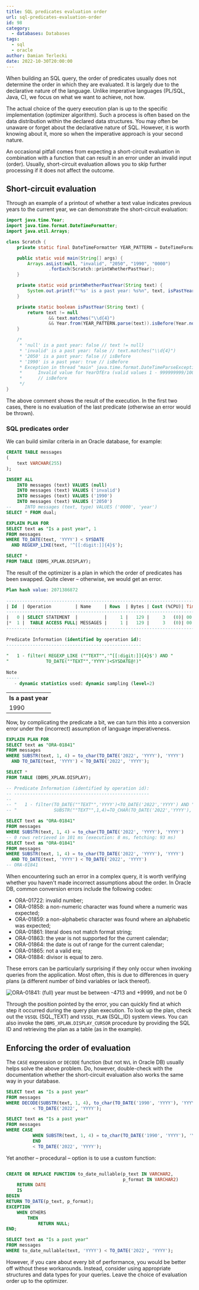 ```yaml
---
title: SQL predicates evaluation order
url: sql-predicates-evaluation-order
id: 98
category:
  - databases: Databases
tags:
  - sql
  - oracle
author: Damian Terlecki
date: 2022-10-30T20:00:00
---
```


When building an SQL query, the order of predicates usually does not determine the order in which they are evaluated.
It is largely due to the declarative nature of the language. Unlike imperative languages (PL/SQL, Java, C),
we focus on what we want to achieve, not how.

The actual choice of the query execution plan is up to the specific implementation (optimizer algorithm).
Such a process is often based on the data distribution within the declared data structures.
You may often be unaware or forget about the declarative nature of SQL. However, it is worth knowing about it, more so when the imperative approach is your second nature.

An occasional pitfall comes from expecting a short-circuit evaluation in combination with a function that can result in an error under an invalid input (order).
Usually, short-circuit evaluation allows you to skip further processing if it does not affect the outcome.

## Short-circuit evaluation

Through an example of a printout of whether a text value indicates previous years to the current year, we can demonstrate the short-circuit evaluation:

```java
import java.time.Year;
import java.time.format.DateTimeFormatter;
import java.util.Arrays;

class Scratch {
    private static final DateTimeFormatter YEAR_PATTERN = DateTimeFormatter.ofPattern("yyyy");

    public static void main(String[] args) {
        Arrays.asList(null, "invalid", "2050", "1990", "0000")
                .forEach(Scratch::printWhetherPastYear);
    }

    private static void printWhetherPastYear(String text) {
        System.out.printf("'%s' is a past year: %s%n", text, isPastYear(text));
    }

    private static boolean isPastYear(String text) {
        return text != null
                && text.matches("\\d{4}")
                && Year.from(YEAR_PATTERN.parse(text)).isBefore(Year.now());
    }

    /*
     * 'null' is a past year: false // text != null)
     * 'invalid' is a past year: false // text.matches("\\d{4}")
     * '2050' is a past year: false // isBefore
     * '1990' is a past year: true // isBefore
     * Exception in thread "main" java.time.format.DateTimeParseException: Text '0000' could not be parsed:
     *      Invalid value for YearOfEra (valid values 1 - 999999999/1000000000): 0
     *      // isBefore
     */
}
```

The above comment shows the result of the execution. In the first two cases, there is no evaluation of the last predicate (otherwise an error would be thrown).

### SQL predicates order

We can build similar criteria in an Oracle database, for example:
```sql
CREATE TABLE messages
(
    text VARCHAR(255)
);

INSERT ALL
    INTO messages (text) VALUES (null)
    INTO messages (text) VALUES ('invalid')
    INTO messages (text) VALUES ('1990')
    INTO messages (text) VALUES ('2050')
--     INTO messages (text, type) VALUES ('0000', 'year')
SELECT * FROM dual;

EXPLAIN PLAN FOR
SELECT text as "Is a past year", 1
FROM messages
WHERE TO_DATE(text, 'YYYY') < SYSDATE
  AND REGEXP_LIKE(text, '^[[:digit:]]{4}$');

SELECT *
FROM TABLE (DBMS_XPLAN.DISPLAY);
```

The result of the optimizer is a plan in which the order of predicates has been swapped. Quite clever – otherwise, we would get an error.

```sql
Plan hash value: 2071386872
 
------------------------------------------------------------------------------
| Id  | Operation         | Name     | Rows  | Bytes | Cost (%CPU)| Time     |
------------------------------------------------------------------------------
|   0 | SELECT STATEMENT  |          |     1 |   129 |     3   (0)| 00:00:01 |
|*  1 |  TABLE ACCESS FULL| MESSAGES |     1 |   129 |     3   (0)| 00:00:01 |
------------------------------------------------------------------------------
 
Predicate Information (identified by operation id):
---------------------------------------------------
 
"   1 - filter( REGEXP_LIKE (""TEXT"",'^[[:digit:]]{4}$') AND "
"              TO_DATE(""TEXT"",'YYYY')<SYSDATE@!)"
 
Note
-----
   - dynamic statistics used: dynamic sampling (level=2)
```

<center>
<table>
<tr>
  <th>Is a past year</th>
</tr>
<tr>
  <td>1990</td>
</tr>
</table>
</center>

Now, by complicating the predicate a bit, we can turn this into a conversion error under the (incorrect) assumption of language imperativeness.

```sql
EXPLAIN PLAN FOR
SELECT text as "ORA-01841"
FROM messages
WHERE SUBSTR(text, 1, 4) = to_char(TO_DATE('2022', 'YYYY'), 'YYYY')
  AND TO_DATE(text, 'YYYY') < TO_DATE('2022', 'YYYY');

SELECT *
FROM TABLE (DBMS_XPLAN.DISPLAY);

-- Predicate Information (identified by operation id):
-- ---------------------------------------------------
--  
-- "   1 - filter(TO_DATE(""TEXT"",'YYYY')<TO_DATE('2022','YYYY') AND "
-- "              SUBSTR(""TEXT"",1,4)=TO_CHAR(TO_DATE('2022','YYYY'),'YYYY'))"

SELECT text as "ORA-01841"
FROM messages
WHERE SUBSTR(text, 1, 4) = to_char(TO_DATE('2022', 'YYYY'), 'YYYY')
-- 0 rows retrieved in 101 ms (execution: 8 ms, fetching: 93 ms)
SELECT text as "ORA-01841"
FROM messages
WHERE SUBSTR(text, 1, 4) = to_char(TO_DATE('2022', 'YYYY'), 'YYYY')
  AND TO_DATE(text, 'YYYY') < TO_DATE('2022', 'YYYY')
-- ORA-01841
```

When encountering such an error in a complex query, it is worth verifying whether you haven't made incorrect assumptions about the order.
In Oracle DB, common conversion errors include the following codes:
- ORA-01722: invalid number;
- ORA-01858: a non-numeric character was found where a numeric was expected;
- ORA-01859: a non-alphabetic character was found where an alphabetic was expected;
- ORA-01861: literal does not match format string;
- ORA-01863: the year is not supported for the current calendar;
- ORA-01864: the date is out of range for the current calendar;
- ORA-01865: not a valid era;
- ORA-01884: divisor is equal to zero.

These errors can be particularly surprising if they only occur when invoking queries from the application.
Most often, this is due to differences in query plans (a different number of bind variables or lack thereof).

<img src="/img/hq/test-class-initialization-testsuite.png" alt="ORA-01841: (full) year must be between -4713 and +9999, and not be 0" title="ORA-01841: (full) year must be between -4713 and +9999, and not be 0">

Through the position pointed by the error, you can quickly find at which step it occurred during the query plan execution.
To look up the plan, check out the `V$SQL` (SQL_TEXT) and `V$SQL_PLAN` (SQL_ID) system views.
You can also invoke the `DBMS_XPLAN.DISPLAY_CURSOR` procedure by providing the SQL ID and retrieving the plan as a table (as in the example).

## Enforcing the order of evaluation

The `CASE` expression or `DECODE` function (but not `NVL` in Oracle DB) usually helps solve the above problem.
Do, however, double-check with the documentation whether the short-circuit evaluation also works the same way in your database.

```sql
SELECT text as "Is a past year"
FROM messages
WHERE DECODE(SUBSTR(text, 1, 4), to_char(TO_DATE('1990', 'YYYY'), 'YYYY'), TO_DATE(text, 'YYYY'), null)
          < TO_DATE('2022', 'YYYY');

SELECT text as "Is a past year"
FROM messages
WHERE CASE
          WHEN SUBSTR(text, 1, 4) = to_char(TO_DATE('1990', 'YYYY'), 'YYYY') THEN TO_DATE(text, 'YYYY')
          END
          < TO_DATE('2022', 'YYYY');
```

Yet another – procedural – option is to use a custom function:
```sql

CREATE OR REPLACE FUNCTION to_date_nullable(p_text IN VARCHAR2,
                                            p_format IN VARCHAR2)
    RETURN DATE
    IS
BEGIN
RETURN TO_DATE(p_text, p_format);
EXCEPTION
    WHEN OTHERS
        THEN
            RETURN NULL;
END;

SELECT text as "Is a past year"
FROM messages
WHERE to_date_nullable(text, 'YYYY') < TO_DATE('2022', 'YYYY');
```

However, if you care about every bit of performance, you would be better off without these workarounds.
Instead, consider using appropriate structures and data types for your queries.
Leave the choice of evaluation order up to the optimizer.